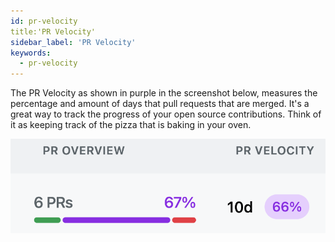 ```yaml
---
id: pr-velocity
title:'PR Velocity'
sidebar_label: 'PR Velocity'
keywords:
  - pr-velocity 
---
```


The PR Velocity as shown in purple in the screenshot below, measures the percentage and amount of days that  pull requests that are merged. It's a great way to track the progress of your open source contributions. Think of it as keeping track of the pizza that is baking in your oven.

![PR Velocity Example](../../static/img/pr-velocity-example.png)
